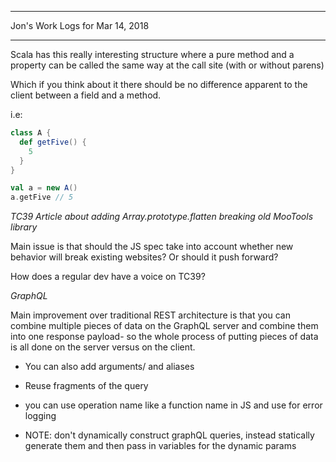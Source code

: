 *****************************************************************

Jon's Work Logs for Mar 14, 2018

*****************************************************************

Scala has this really interesting structure where a pure method and a property
can be called the same way at the call site (with or without parens)

Which if you think about it there should be no difference apparent to the client between
a field and a method.

i.e:

```scala
class A {
  def getFive() {
    5
  }
}

val a = new A()
a.getFive // 5
```

*TC39 Article about adding Array.prototype.flatten breaking old MooTools library*

Main issue is that should the JS spec take into account whether new behavior will
break existing websites?  Or should it push forward?

How does a regular dev have a voice on TC39?

*GraphQL*

Main improvement over traditional REST architecture is that you can combine
multiple pieces of data on the GraphQL server and combine them into one response
payload- so the whole process of putting pieces of data is all done on the server
versus on the client.

* You can also add arguments/ and aliases
* Reuse fragments of the query
* you can use operation name like a function name in JS and use for error logging

* NOTE: don't dynamically construct graphQL queries, instead statically generate
  them and then pass in variables for the dynamic params